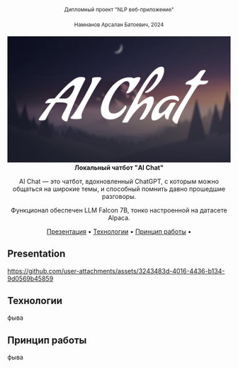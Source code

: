 <div align="center">
<sup>Дипломный проект "NLP веб-приложение"</sup>
  
<sup>Намнанов Арсалан Батоевич, 2024</sup>
<div><img src="gitpage_mats/logo.png" width="512" alt="Warp" /></div>
<div><b>Локальный чатбот "AI Chat"</b></div>

AI Chat — это чатбот, вдохновленный ChatGPT, с которым можно общаться на широкие темы, и способный помнить давно прошедшие разговоры.

Функционал обеспечен LLM Falcon 7B, тонко настроенной на датасете Alpaca. 

[Презентация](#презентация) •
[Технологии](#технологии) •
[Принцип работы](#принцип-работы) •
</div>

## Presentation
https://github.com/user-attachments/assets/3243483d-4016-4436-b134-9d0569b45859

## Технологии
фыва

## Принцип работы
фыва
